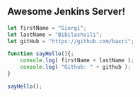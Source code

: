 
## Awesome Jenkins Server!

```JavaScript
let firstName = "Giorgi";
let lastName = "Bibilashvili";
let gitHub = "https://github.com/baxri";   

function sayHello(){;
    console.log( firstName + lastName );
    console.log( "Github: " + github );
}

sayHello(); 
```
